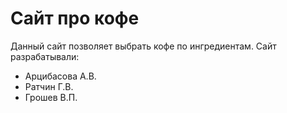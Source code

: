 # Сайт про кофе
Данный сайт позволяет выбрать кофе по ингредиентам.
Сайт разрабатывали:
- Арцибасова А.В.
- Ратчин Г.В.
- Грошев В.П.
